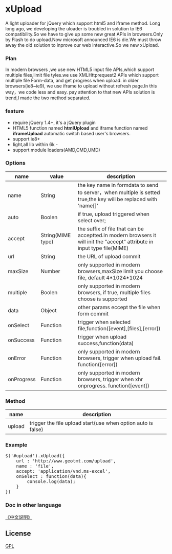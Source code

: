 # xUpload

A light uploader for jQuery which support html5 and iframe method.
Long long ago, we developing the uloader is troubled in solution to IE6 compatibility.So we have to give up some new great  APIs in browsers.Only by Flash to do upload.Now microsoft announced IE6 is die.We must throw away the old solution to inprove our web interactive.So we new xUpload.

### Plan
In modern browsers ,we use new HTML5 input file APIs,which support multiple files,limit file tyles.we use XMLHttprequest2 APIs which support multiple file Form-data, and get progress when upload.
in older browsers(ie8~ie9), we use iframe to upload without refresh page.In this way，we code less and easy.
pay attention to that new APIs solution is trend,I made the two method separated.

### feature
* require jQuery 1.4+, it's a jQuery plugin
* HTML5 function named __htmlUpload__  and iframe function named __iframeUpload__  automatic switch based user's browsers.
* support ie8+ 
* light,all lib within  6k -
* support module loaders(AMD,CMD,UMD)

### Options
name          | value         | description
---------------|---------------|----
name          | String        | the key name in formdata to send to server，when multiple is setted true,the key will be replaced with 'name[]'
auto            | Boolen      |  if true, upload triggered when select over; 
accept        | String(MIME type)  |  the suffix of file that can be acceptted.In modern browsers it will init the "accept" attribute in input type file(MIME)
url               | String        |  the URL of upload commit 
maxSize     | Number     | only supported in modern browsers,maxSize limit you choose file, default 4\*1024\*1024 
multiple       | Boolen      |  only supported in modern browsers, if true, multiple files choose is supported
data            | Object       | other params eccept the file when form commit
onSelect     |  Function   | trigger when selected file,function([event],[files],[error])
onSuccess | Function    | trigger when upload success,function(data) 
onError       | Function    | only supported in modern browsers, trigger when upload fail. function([error])
onProgress | Function    | only supported in modern browsers, trigger when xhr onprogress. function([event])

### Method
name         | description
---------------|--------------
upload       | trigger the file upload start(use when option auto is false)

### Example
<pre>
$('#upload').xUpload({
	url : 'http://www.geotmt.com/upload',
    name : 'file',
    accept: 'application/vnd.ms-excel',
    onSelect : function(data){
    	console.log(data);
    }
})
</pre>

### Doc in other language
[《中文说明》](https://github.com/ShangXinbo/xUpload/blob/master/README_CN.md)

## License
[GPL](https://github.com/ShangXinbo/xUpload/blob/master/LICENSE)
